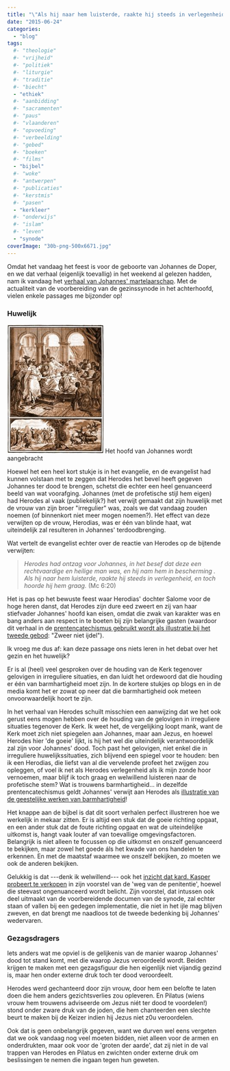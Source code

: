 ```yaml
---
title: "\"Als hij naar hem luisterde, raakte hij steeds in verlegenheid, en toch hoorde hij hem graag\""
date: "2015-06-24"
categories: 
  - "blog"
tags:
  #- "theologie"
  #- "vrijheid"
  #- "politiek"
  #- "liturgie"
  #- "traditie"
  #- "biecht"
  - "ethiek"
  #- "aanbidding"
  #- "sacramenten"
  #- "paus"
  #- "vlaanderen"
  #- "opvoeding"
  #- "verbeelding"
  #- "gebed"
  #- "boeken"
  #- "films"
  - "bijbel"
  #- "woke"
  #- "antwerpen"
  #- "publicaties"
  #- "kerstmis"
  #- "pasen"
  - "kerkleer"
  #- "onderwijs"
  #- "islam"
  #- "leven"
  - "synode"
coverImage: "30b-png-500x6671.jpg"
---
```


Omdat het vandaag het feest is voor de geboorte van Johannes de Doper, en we dat verhaal (eigenlijk toevallig) in het weekend al gelezen hadden, nam ik vandaag het [verhaal van Johannes' martelaarschap](http://www.willibrordbijbel.nl/index.php?p=page&i=65257,65272). Met de actualiteit van de voorbereiding van de gezinssynode in het achterhoofd, vielen enkele passages me bijzonder op!

### Huwelijk

[![Het hoofd van Johannes wordt aangebracht](images/30b-png-500x667-225x300.jpg)](http://prentencatechismus.org/uncategorized/tweede-gebod-van-god-vervolg-zweer-niet-ijdel-vloek-noch-spot/) Het hoofd van Johannes wordt aangebracht

Hoewel het een heel kort stukje is in het evangelie, en de evangelist had kunnen volstaan met te zeggen dat Herodes het bevel heeft gegeven Johannes ter dood te brengen, schetst die echter een heel genuanceerd beeld van wat voorafging. Johannes (met de profetische stijl hem eigen) had Herodes al vaak (publiekelijk?) het verwijt gemaakt dat zijn huwelijk met de vrouw van zijn broer "irregulier" was, zoals we dat vandaag zouden noemen (of binnenkort niet meer mogen noemen?). Het effect van deze verwijten op de vrouw, Herodias, was er één van blinde haat, wat uiteindelijk zal resulteren in Johannes' terdoodbrenging.

Wat vertelt de evangelist echter over de reactie van Herodes op de bijtende verwijten:

> _Herodes had ontzag voor Johannes, in het besef dat deze een rechtvaardige en heilige man was, en hij nam hem in bescherming . Als hij naar hem luisterde, raakte hij steeds in verlegenheid, en toch hoorde hij hem graag._ (Mc 6:20)

Het is pas op het bewuste feest waar Herodias' dochter Salome voor de hoge heren danst, dat Herodes zijn dure eed zweert en zij van haar stiefvader Johannes' hoofd kan eisen, omdat die zwak van karakter was en bang anders aan respect in te boeten bij zijn belangrijke gasten (waardoor dit verhaal in de [prentencatechismus gebruikt wordt als illustratie bij het tweede gebod](http://prentencatechismus.org/uncategorized/tweede-gebod-van-god-vervolg-zweer-niet-ijdel-vloek-noch-spot/): "Zweer niet ijdel").

Ik vroeg me dus af: kan deze passage ons niets leren in het debat over het gezin en het huwelijk?

Er is al (heel) veel gesproken over de houding van de Kerk tegenover gelovigen in irreguliere situaties, en dan luidt het ordewoord dat die houding er één van barmhartigheid moet zijn. In de kortere stukjes op blogs en in de media komt het er zowat op neer dat die barmhartigheid ook meteen onvoorwaardelijk hoort te zijn.

In het verhaal van Herodes schuilt misschien een aanwijzing dat we het ook gerust eens mogen hebben over de houding van de gelovigen in irreguliere situaties tegenover de Kerk. Ik weet het, de vergelijking loopt mank, want de Kerk moet zich niet spiegelen aan Johannes, maar aan Jezus, en hoewel Herodes hier 'de goeie' lijkt, is hij het wel die uiteindelijk verantwoordelijk zal zijn voor Johannes' dood. Toch past het gelovigen, niet enkel die in irreguliere huwelijkssituaties, zich blijvend een spiegel voor te houden: ben ik een Herodias, die liefst van al die vervelende profeet het zwijgen zou opleggen, of voel ik net als Herodes verlegenheid als ik mijn zonde hoor vernoemen, maar blijf ik toch graag en welwillend luisteren naar de profetische stem? Wat is trouwens barmhartigheid... in dezelfde prentencatechismus geldt Johannes' verwijt aan Herodes als [illustratie van de geestelijke werken van barmhartigheid](http://prentencatechismus.org/uncategorized/de-geestelijke-werken-van-barmhartigheid/ "De geestelijke werken van barmhartigheid")!

Het knappe aan de bijbel is dat dit soort verhalen perfect illustreren hoe we werkelijk in mekaar zitten. Er is altijd een stuk dat de goeie richting opgaat, en een ander stuk dat de foute richting opgaat en wat de uiteindelijke uitkomst is, hangt vaak louter af van toevallige omgevingsfactoren. Belangrijk is niet alleen te focussen op die uitkomst en onszelf genuanceerd te bekijken, maar zowel het goede áls het kwade van ons handelen te erkennen. En met de maatstaf waarmee we onszelf bekijken, zo moeten we ook de anderen bekijken.

Gelukkig is dat ---denk ik welwillend--- ook het [inzicht dat kard. Kasper probeert te verkopen](/blog/de-weg-van-penitentie/ "Kaspers weg van penitentie") in zijn voorstel van de 'weg van de penitentie', hoewel die steevast ongenuanceerd wordt belicht. Zijn voorstel, dat intussen ook deel uitmaakt van de voorbereidende documen van de synode, zal echter staan of vallen bij een gedegen implementatie, die niet in het ijle mag blijven zweven, en dat brengt me naadloos tot de tweede bedenking bij Johannes' wedervaren.

### Gezagsdragers

Iets anders wat me opviel is de gelijkenis van de manier waarop Johannes' dood tot stand komt, met die waarop Jezus veroordeeld wordt. Beiden krijgen te maken met een gezagsfiguur die hen eigenlijk niet vijandig gezind is, maar hen onder externe druk toch ter dood veroordeelt.

Herodes werd gechanteerd door zijn vrouw, door hem een belofte te laten doen die hem anders gezichtsverlies zou opleveren. En Pilatus (wiens vrouw hem trouwens adviseerde om Jezus niét ter dood te voordelen!) stond onder zware druk van de joden, die hem chanteerden een slechte beurt te maken bij de Keizer indien hij Jezus niet z0u veroordelen.

Ook dat is geen onbelangrijk gegeven, want we durven wel eens vergeten dat we ook vandaag nog veel moeten bidden, niet alleen voor de armen en onderdrukten, maar ook voor de 'groten der aarde', dat zij niet in de val trappen van Herodes en Pilatus en zwichten onder externe druk om beslissingen te nemen die ingaan tegen hun geweten.
